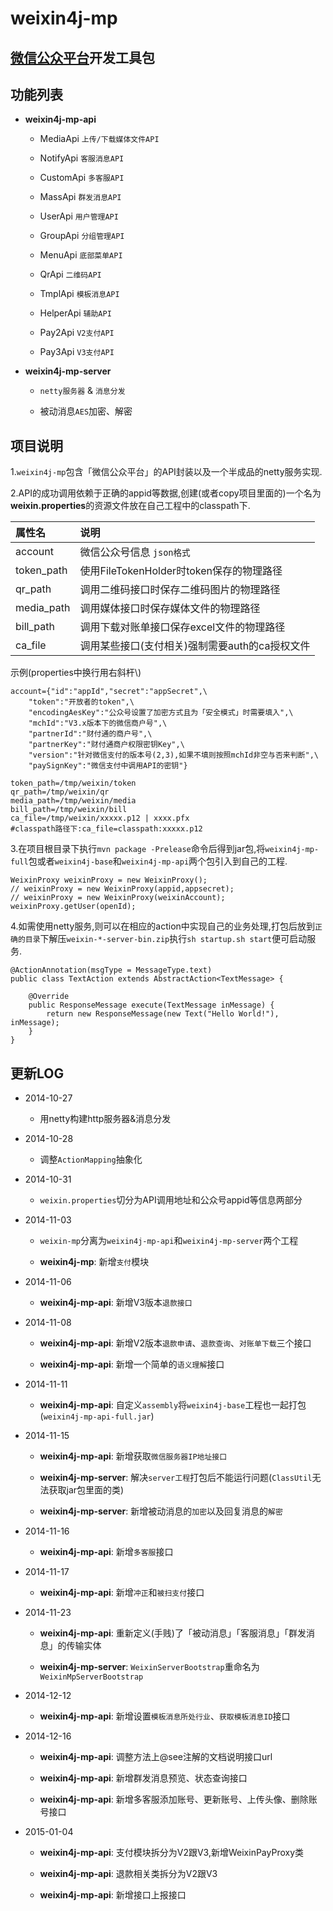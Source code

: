 weixin4j-mp
===========

[微信公众平台](http://mp.weixin.qq.com/wiki)开发工具包
----------------------------------------------------

功能列表
-------
* **weixin4j-mp-api**

  + MediaApi `上传/下载媒体文件API`
	
  + NotifyApi `客服消息API`
  
  + CustomApi `多客服API`
	
  + MassApi `群发消息API`
	
  + UserApi `用户管理API`
	
  + GroupApi `分组管理API`
	
  + MenuApi `底部菜单API`
	
  + QrApi `二维码API`
	
  + TmplApi `模板消息API`
	
  + HelperApi `辅助API`
  
  + Pay2Api `V2支付API`
  
  + Pay3Api `V3支付API`

* **weixin4j-mp-server**

  + `netty服务器` & `消息分发`
  
  + 被动消息`AES`加密、解密

项目说明
-------
1.`weixin4j-mp`包含「微信公众平台」的API封装以及一个半成品的netty服务实现.

2.API的成功调用依赖于正确的appid等数据,创建(或者copy项目里面的)一个名为**weixin.properties**的资源文件放在自己工程中的classpath下.

| 属性名       |       说明      |
| :---------- | :-------------- |
| account     | 微信公众号信息 `json格式`  |
| token_path  | 使用FileTokenHolder时token保存的物理路径 |
| qr_path     | 调用二维码接口时保存二维码图片的物理路径 |
| media_path  | 调用媒体接口时保存媒体文件的物理路径 |
| bill_path   | 调用下载对账单接口保存excel文件的物理路径 |
| ca_file     | 调用某些接口(支付相关)强制需要auth的ca授权文件 |

示例(properties中换行用右斜杆\\)

	account={"id":"appId","secret":"appSecret",\
		"token":"开放者的token",\
		"encodingAesKey":"公众号设置了加密方式且为「安全模式」时需要填入",\
		"mchId":"V3.x版本下的微信商户号",\
		"partnerId":"财付通的商户号",\
		"partnerKey":"财付通商户权限密钥Key",\
		"version":"针对微信支付的版本号(2,3),如果不填则按照mchId非空与否来判断",\
		"paySignKey":"微信支付中调用API的密钥"}
	
	token_path=/tmp/weixin/token
	qr_path=/tmp/weixin/qr
	media_path=/tmp/weixin/media
	bill_path=/tmp/weixin/bill
	ca_file=/tmp/weixin/xxxxx.p12 | xxxx.pfx
	#classpath路径下:ca_file=classpath:xxxxx.p12

3.在项目根目录下执行`mvn package -Prelease`命令后得到jar包,将`weixin4j-mp-full`包或者`weixin4j-base`和`weixin4j-mp-api`两个包引入到自己的工程.

    WeixinProxy weixinProxy = new WeixinProxy();
    // weixinProxy = new WeixinProxy(appid,appsecret);
    // weixinProxy = new WeixinProxy(weixinAccount);
    weixinProxy.getUser(openId);

4.如需使用netty服务,则可以在相应的action中实现自己的业务处理,打包后放到`正确的目录`下解压`weixin-*-server-bin.zip`执行`sh startup.sh start`便可启动服务.

	@ActionAnnotation(msgType = MessageType.text)
	public class TextAction extends AbstractAction<TextMessage> {
	
		@Override
		public ResponseMessage execute(TextMessage inMessage) {
			return new ResponseMessage(new Text("Hello World!"), inMessage);
		}
	}

更新LOG
-------
* 2014-10-27

  + 用netty构建http服务器&消息分发

* 2014-10-28
   
  + 调整`ActionMapping`抽象化
   
* 2014-10-31

  + `weixin.properties`切分为API调用地址和公众号appid等信息两部分
   
* 2014-11-03

  + `weixin-mp`分离为`weixin4j-mp-api`和`weixin4j-mp-server`两个工程
   
  + **weixin4j-mp**: 新增`支付`模块

* 2014-11-06
  
  + **weixin4j-mp-api**: 新增V3版本`退款接口`

* 2014-11-08
 
  + **weixin4j-mp-api**: 新增V2版本`退款申请`、`退款查询`、`对账单下载`三个接口
  
  + **weixin4j-mp-api**: 新增一个简单的`语义理解`接口

* 2014-11-11

  + **weixin4j-mp-api**: 自定义`assembly`将`weixin4j-base`工程也一起打包(`weixin4j-mp-api-full.jar`)
 
* 2014-11-15

  + **weixin4j-mp-api**: 新增获取`微信服务器IP地址接口`
  
  + **weixin4j-mp-server**: 解决`server工程`打包后不能运行问题(`ClassUtil`无法获取jar包里面的类)
  
  + **weixin4j-mp-server**: 新增被动消息的`加密`以及回复消息的`解密`
  
* 2014-11-16

  + **weixin4j-mp-api**: 新增`多客服`接口
  
* 2014-11-17

  + **weixin4j-mp-api**: 新增`冲正`和`被扫支付`接口
  
* 2014-11-23

  + **weixin4j-mp-api**: 重新定义(手贱)了「被动消息」「客服消息」「群发消息」的传输实体
  
  + **weixin4j-mp-server**: `WeixinServerBootstrap`重命名为`WeixinMpServerBootstrap`
  
* 2014-12-12

  + **weixin4j-mp-api**: 新增设置`模板消息所处行业`、`获取模板消息ID`接口
  
* 2014-12-16

  + **weixin4j-mp-api**: 调整方法上@see注解的文档说明接口url
  
  + **weixin4j-mp-api**: 新增群发消息预览、状态查询接口
  
  + **weixin4j-mp-api**: 新增多客服添加账号、更新账号、上传头像、删除账号接口
  
* 2015-01-04
  
  + **weixin4j-mp-api**: 支付模块拆分为V2跟V3,新增WeixinPayProxy类
  
  + **weixin4j-mp-api**: 退款相关类拆分为V2跟V3
  
  + **weixin4j-mp-api**: 新增接口上报接口